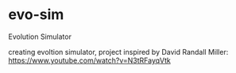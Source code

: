 # evo-sim
Evolution Simulator

creating evoltion simulator, project inspired by David Randall Miller: https://www.youtube.com/watch?v=N3tRFayqVtk
